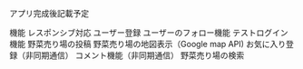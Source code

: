 アプリ完成後記載予定

機能
レスポンシブ対応
ユーザー登録
ユーザーのフォロー機能
テストログイン機能
野菜売り場の投稿
野菜売り場の地図表示（Google map API)
お気に入り登録（非同期通信）
コメント機能（非同期通信）
野菜売り場の検索
